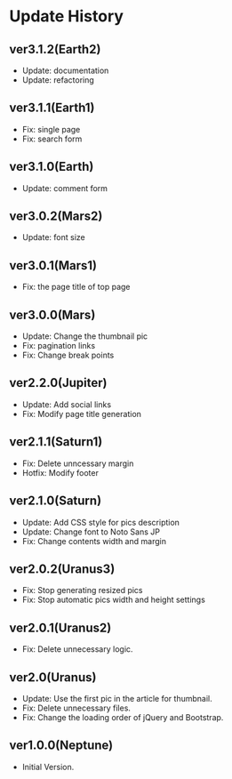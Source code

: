 # Update History

## ver3.1.2(Earth2)

- Update: documentation
- Update: refactoring

## ver3.1.1(Earth1)

- Fix: single page
- Fix: search form

## ver3.1.0(Earth)

- Update: comment form

## ver3.0.2(Mars2)

- Update: font size

## ver3.0.1(Mars1)

- Fix: the page title of top page

## ver3.0.0(Mars)

- Update: Change the thumbnail pic
- Fix: pagination links
- Fix: Change break points

## ver2.2.0(Jupiter)

- Update: Add social links
- Fix: Modify page title generation

## ver2.1.1(Saturn1)

- Fix: Delete unncessary margin
- Hotfix: Modify footer

## ver2.1.0(Saturn)

- Update: Add CSS style for pics description
- Update: Change font to Noto Sans JP
- Fix: Change contents width and margin

## ver2.0.2(Uranus3)

- Fix: Stop generating resized pics
- Fix: Stop automatic pics width and height settings

## ver2.0.1(Uranus2)

- Fix: Delete unnecessary logic.

## ver2.0(Uranus)

- Update: Use the first pic in the article for thumbnail.
- Fix: Delete unnecessary files.
- Fix: Change the loading order of jQuery and Bootstrap.

## ver1.0.0(Neptune)

- Initial Version.